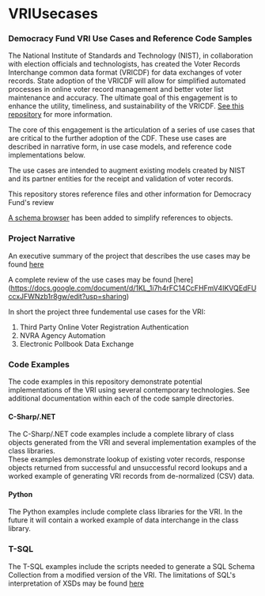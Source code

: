 # VRIUsecases

### Democracy Fund VRI Use Cases and Reference Code Samples

The National Institute of Standards and Technology (NIST), in collaboration with election officials and technologists, has created the Voter Records Interchange common data format (VRICDF) for data exchanges of voter records. State adoption of the VRICDF will allow for simplified automated processes in online voter record management and better voter list maintenance and accuracy. The ultimate goal of this engagement is to enhance the utility, timeliness, and sustainability of the VRICDF. [See this repository](https://github.com/usnistgov/VoterRecordsInterchange) for more information.

The core of this engagement is the articulation of a series of use cases that are critical to the further adoption of the CDF.  These use cases are described in narrative form, in use case models, and reference code implementations below.  

The use cases are intended to augment existing models created by NIST and its partner entities for the receipt and validation of voter records.  

This repository stores reference files and other information for Democracy Fund's review

[A schema browser](https://rawgit.com/pstenbjorn/VRIUsecases/master/vri.xsd.html) has been added to simplify references to objects.

### Project Narrative

An executive summary of the project that describes the use cases may be found [here](https://docs.google.com/document/d/1PNgzhddQpsRgWFy03Kp80-qUHyApJB4dL6zjqUZAgzc/edit?usp=sharing)

A complete review of the use cases may be found [here] (https://docs.google.com/document/d/1KL_1i7h4rFC14CcFHFmV4IKVQEdFUccxJFWNzb1r8gw/edit?usp=sharing)

In short the project three fundemental use cases for the VRI:

1. Third Party Online Voter Registration Authentication
2. NVRA Agency Automation
3. Electronic Pollbook Data Exchange

### Code Examples

The code examples in this repository demonstrate potential implementations of the VRI using several contemporary technologies.  See additional documentation within each of the code sample directories.

#### C-Sharp/.NET

The C-Sharp/.NET code examples include a complete library of class objects generated from the VRI and several implementation examples of the class libraries.  
These examples demonstrate lookup of existing voter records, response objects returned from successful and unsuccessful record lookups and a worked example of generating VRI records from de-normalized (CSV) data.

#### Python

The Python examples include complete class libraries for the VRI.  In the future it will contain a worked example of data interchange in the class library.

### T-SQL

The T-SQL examples include the scripts needed to generate a SQL Schema Collection from a modified version of the VRI.  The limitations of SQL's interpretation of XSDs may be found [here](https://docs.microsoft.com/en-us/sql/relational-databases/xml/requirements-and-limitations-for-xml-schema-collections-on-the-server?view=sql-server-2017)


